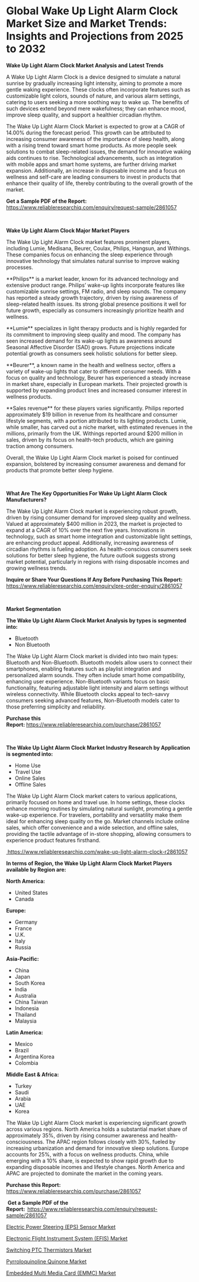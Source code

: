 <p><h1>Global Wake Up Light Alarm Clock Market Size and Market Trends: Insights and Projections from 2025 to 2032</h1></p><p><strong>Wake Up Light Alarm Clock Market Analysis and Latest Trends</strong></p>
<p><p>A Wake Up Light Alarm Clock is a device designed to simulate a natural sunrise by gradually increasing light intensity, aiming to promote a more gentle waking experience. These clocks often incorporate features such as customizable light colors, sounds of nature, and various alarm settings, catering to users seeking a more soothing way to wake up. The benefits of such devices extend beyond mere wakefulness; they can enhance mood, improve sleep quality, and support a healthier circadian rhythm.</p><p>The Wake Up Light Alarm Clock Market is expected to grow at a CAGR of 14.00% during the forecast period. This growth can be attributed to increasing consumer awareness of the importance of sleep health, along with a rising trend toward smart home products. As more people seek solutions to combat sleep-related issues, the demand for innovative waking aids continues to rise. Technological advancements, such as integration with mobile apps and smart home systems, are further driving market expansion. Additionally, an increase in disposable income and a focus on wellness and self-care are leading consumers to invest in products that enhance their quality of life, thereby contributing to the overall growth of the market.</p></p>
<p><strong>Get a Sample PDF of the Report:&nbsp;</strong> <a href="https://www.reliableresearchiq.com/enquiry/request-sample/2861057?utm_campaign=3116&utm_medium=2&utm_source=Github&utm_content=ia&utm_term=12032025&utm_id=wake-up-light-alarm-clock">https://www.reliableresearchiq.com/enquiry/request-sample/2861057</a></p>
<p>&nbsp;</p>
<p><strong>Wake Up Light Alarm Clock Major Market Players</strong></p>
<p><p>The Wake Up Light Alarm Clock market features prominent players, including Lumie, Medisana, Beurer, Coulax, Philips, Hangsun, and Withings. These companies focus on enhancing the sleep experience through innovative technology that simulates natural sunrise to improve waking processes.</p><p>**Philips** is a market leader, known for its advanced technology and extensive product range. Philips’ wake-up lights incorporate features like customizable sunrise settings, FM radio, and sleep sounds. The company has reported a steady growth trajectory, driven by rising awareness of sleep-related health issues. Its strong global presence positions it well for future growth, especially as consumers increasingly prioritize health and wellness.</p><p>**Lumie** specializes in light therapy products and is highly regarded for its commitment to improving sleep quality and mood. The company has seen increased demand for its wake-up lights as awareness around Seasonal Affective Disorder (SAD) grows. Future projections indicate potential growth as consumers seek holistic solutions for better sleep.</p><p>**Beurer**, a known name in the health and wellness sector, offers a variety of wake-up lights that cater to different consumer needs. With a focus on quality and technology, Beurer has experienced a steady increase in market share, especially in European markets. Their projected growth is supported by expanding product lines and increased consumer interest in wellness products.</p><p>**Sales revenue** for these players varies significantly. Philips reported approximately $19 billion in revenue from its healthcare and consumer lifestyle segments, with a portion attributed to its lighting products. Lumie, while smaller, has carved out a niche market, with estimated revenues in the millions, primarily from the UK. Withings reported around $200 million in sales, driven by its focus on health-tech products, which are gaining traction among consumers.</p><p>Overall, the Wake Up Light Alarm Clock market is poised for continued expansion, bolstered by increasing consumer awareness and demand for products that promote better sleep hygiene.</p></p>
<p>&nbsp;</p>
<p><strong>What Are The Key Opportunities For Wake Up Light Alarm Clock Manufacturers?</strong></p>
<p><p>The Wake Up Light Alarm Clock market is experiencing robust growth, driven by rising consumer demand for improved sleep quality and wellness. Valued at approximately $400 million in 2023, the market is projected to expand at a CAGR of 10% over the next five years. Innovations in technology, such as smart home integration and customizable light settings, are enhancing product appeal. Additionally, increasing awareness of circadian rhythms is fueling adoption. As health-conscious consumers seek solutions for better sleep hygiene, the future outlook suggests strong market potential, particularly in regions with rising disposable incomes and growing wellness trends.</p></p>
<p><strong>Inquire or Share Your Questions If Any Before Purchasing This Report:</strong> <a href="https://www.reliableresearchiq.com/enquiry/pre-order-enquiry/2861057?utm_campaign=3116&utm_medium=2&utm_source=Github&utm_content=ia&utm_term=12032025&utm_id=wake-up-light-alarm-clock">https://www.reliableresearchiq.com/enquiry/pre-order-enquiry/2861057</a></p>
<p>&nbsp;</p>
<p><strong>Market Segmentation</strong></p>
<p><strong>The Wake Up Light Alarm Clock Market Analysis by types is segmented into:</strong></p>
<p><ul><li>Bluetooth</li><li>Non Bluetooth</li></ul></p>
<p><p>The Wake Up Light Alarm Clock market is divided into two main types: Bluetooth and Non-Bluetooth. Bluetooth models allow users to connect their smartphones, enabling features such as playlist integration and personalized alarm sounds. They often include smart home compatibility, enhancing user experience. Non-Bluetooth variants focus on basic functionality, featuring adjustable light intensity and alarm settings without wireless connectivity. While Bluetooth clocks appeal to tech-savvy consumers seeking advanced features, Non-Bluetooth models cater to those preferring simplicity and reliability.</p></p>
<p><strong>Purchase this Report:&nbsp;</strong><a href="https://www.reliableresearchiq.com/purchase/2861057?utm_campaign=3116&utm_medium=2&utm_source=Github&utm_content=ia&utm_term=12032025&utm_id=wake-up-light-alarm-clock">https://www.reliableresearchiq.com/purchase/2861057</a></p>
<p>&nbsp;</p>
<p><strong>The Wake Up Light Alarm Clock Market Industry Research by Application is segmented into:</strong></p>
<p><ul><li>Home Use</li><li>Travel Use</li><li>Online Sales</li><li>Offline Sales</li></ul></p>
<p><p>The Wake Up Light Alarm Clock market caters to various applications, primarily focused on home and travel use. In home settings, these clocks enhance morning routines by simulating natural sunlight, promoting a gentle wake-up experience. For travelers, portability and versatility make them ideal for enhancing sleep quality on the go. Market channels include online sales, which offer convenience and a wide selection, and offline sales, providing the tactile advantage of in-store shopping, allowing consumers to experience product features firsthand.</p></p>
<p><a href="https://www.reliableresearchiq.com/wake-up-light-alarm-clock-r2861057?utm_campaign=3116&utm_medium=2&utm_source=Github&utm_content=ia&utm_term=12032025&utm_id=wake-up-light-alarm-clock">&nbsp;https://www.reliableresearchiq.com/wake-up-light-alarm-clock-r2861057</a></p>
<p><strong>In terms of Region, the Wake Up Light Alarm Clock Market Players available by Region are:</strong></p>
<p>
    <p> <strong> North America: </strong>
        <ul>
            <li>United States</li>
            <li>Canada</li>
        </ul>
        </p> 
    <p> <strong> Europe: </strong>
        <ul>
            <li>Germany</li>
            <li>France</li>
            <li>U.K.</li>
            <li>Italy</li>
            <li>Russia</li>
        </ul>
        </p> 
    <p> <strong> Asia-Pacific: </strong>
        <ul>
            <li>China</li>
            <li>Japan</li>
            <li>South Korea</li>
            <li>India</li>
            <li>Australia</li>
            <li>China Taiwan</li>
            <li>Indonesia</li>
            <li>Thailand</li>
            <li>Malaysia</li>
        </ul>
        </p> 
    <p> <strong> Latin America: </strong>
        <ul>
            <li>Mexico</li>
            <li>Brazil</li>
            <li>Argentina Korea</li>
            <li>Colombia</li>
        </ul>
        </p> 
    <p> <strong> Middle East & Africa: </strong>
        <ul>
            <li>Turkey</li>
            <li>Saudi</li>
            <li>Arabia</li>
            <li>UAE</li>
            <li>Korea</li>
        </ul>
    </p>
    </p>
<p><p>The Wake Up Light Alarm Clock market is experiencing significant growth across various regions. North America holds a substantial market share of approximately 35%, driven by rising consumer awareness and health-consciousness. The APAC region follows closely with 30%, fueled by increasing urbanization and demand for innovative sleep solutions. Europe accounts for 25%, with a focus on wellness products. China, while emerging with a 10% share, is expected to show rapid growth due to expanding disposable incomes and lifestyle changes. North America and APAC are projected to dominate the market in the coming years.</p></p>
<p><strong>Purchase this Report: </strong><a href="https://www.reliableresearchiq.com/purchase/2861057?utm_campaign=3116&utm_medium=2&utm_source=Github&utm_content=ia&utm_term=12032025&utm_id=wake-up-light-alarm-clock">https://www.reliableresearchiq.com/purchase/2861057</a></p>
<p>&nbsp;<strong>Get a Sample PDF of the Report:&nbsp;&nbsp;</strong><a href="https://www.reliableresearchiq.com/enquiry/request-sample/2861057?utm_campaign=3116&utm_medium=2&utm_source=Github&utm_content=ia&utm_term=12032025&utm_id=wake-up-light-alarm-clock">https://www.reliableresearchiq.com/enquiry/request-sample/2861057</a></p>
<p><strong></strong></p>
<p><p><a href="https://www.linkedin.com/pulse/understanding-global-electric-power-steering-eps-sensor-marketsgrowth-4pecf?utm_campaign=3116&utm_medium=2&utm_source=Github&utm_content=ia&utm_term=12032025&utm_id=wake-up-light-alarm-clock">Electric Power Steering (EPS) Sensor Market</a></p><p><a href="https://www.linkedin.com/pulse/according-market-research-electronic-flight-instrument-tluxe?utm_campaign=3116&utm_medium=2&utm_source=Github&utm_content=ia&utm_term=12032025&utm_id=wake-up-light-alarm-clock">Electronic Flight Instrument System (EFIS) Market</a></p><p><a href="https://www.linkedin.com/pulse/from-2025-2032-industryrevenue-generation-current-cagr9as-upixf?utm_campaign=3116&utm_medium=2&utm_source=Github&utm_content=ia&utm_term=12032025&utm_id=wake-up-light-alarm-clock">Switching PTC Thermistors Market</a></p><p><a href="https://github.com/aidelndasse/Market-Research-Report-List-1/blob/main/pyrroloquinoline-quinone-market.md?utm_campaign=3116&utm_medium=2&utm_source=Github&utm_content=ia&utm_term=12032025&utm_id=wake-up-light-alarm-clock">Pyrroloquinoline Quinone Market</a></p><p><a href="https://www.linkedin.com/pulse/outlook-embedded-multi-media-card-emmc-market-2025-2032-byrje?utm_campaign=3116&utm_medium=2&utm_source=Github&utm_content=ia&utm_term=12032025&utm_id=wake-up-light-alarm-clock">Embedded Multi Media Card (EMMC) Market</a></p></p>